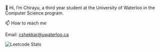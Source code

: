 👋 Hi, I’m Chirayu, a third year student at the University of Waterloo in the Computer Science program.

📫 How to reach me 

 Email: cshekkar@uwaterloo.ca
 
 ![Leetcode Stats](https://leetcard.jacoblin.cool/cshekkar)

<!---
chirayu1901/chirayu1901 is a ✨ special ✨ repository because its `README.md` (this file) appears on your GitHub profile.
You can click the Preview link to take a look at your changes.
--->

